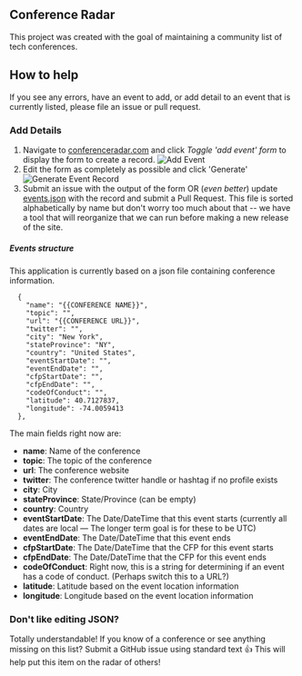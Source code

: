 ## Conference Radar

This project was created with the goal of maintaining a community list of tech conferences.

## How to help

If you see any errors, have an event to add, or add detail to an event that is currently listed, please file an issue or pull request.

### Add Details

1. Navigate to [conferenceradar.com](http://www.conferenceradar.com) and click _Toggle 'add event' form_ to display the form to create a record. 
![Add Event](https://user-images.githubusercontent.com/85041/30272256-9e799c14-96c1-11e7-92b3-a9c0bcfe952c.png)
2. Edit the form as completely as possible and click 'Generate'
![Generate Event  Record](https://user-images.githubusercontent.com/85041/30272389-4d1191f0-96c2-11e7-9e05-fd8a744456c7.png)
3. Submit an issue with the output of the form OR (_even better_) update [events.json](https://github.com/conferenceradar/list/blob/master/src/events.json) with the record and submit a Pull Request. This file is sorted alphabetically by name but don't worry too much about that -- we have a tool that will reorganize that we can run before making a new release of the site.

##### Events structure

This application is currently based on a json file containing conference information.

```
  {
    "name": "{{CONFERENCE NAME}}",
    "topic": "",
    "url": "{{CONFERENCE URL}}",
    "twitter": "",
    "city": "New York",
    "stateProvince": "NY",
    "country": "United States",
    "eventStartDate": "",
    "eventEndDate": "",
    "cfpStartDate": "",
    "cfpEndDate": "",
    "codeOfConduct": "",
    "latitude": 40.7127837,
    "longitude": -74.0059413
  },
```

The main fields right now are: 

* **name**: Name of the conference
* **topic**: The topic of the conference
* **url**: The conference website
* **twitter**: The conference twitter handle or hashtag if no profile exists
* **city**: City
* **stateProvince**: State/Province (can be empty)
* **country**: Country
* **eventStartDate**: The Date/DateTime that this event starts (currently all dates are local — The longer term goal is for these to be UTC)
* **eventEndDate**: The Date/DateTime that this event ends
* **cfpStartDate**: The Date/DateTime that the CFP for this event starts
* **cfpEndDate**: The Date/DateTime that the CFP for this event ends
* **codeOfConduct**: Right now, this is a string for determining if an event has a code of conduct. (Perhaps switch this to a URL?)
* **latitude**: Latitude based on the event location information
* **longitude**: Longitude based on the event location information

### Don't like editing JSON? 

Totally understandable! If you know of a conference or see anything missing on this list? Submit a GitHub issue using standard text :+1: This will help put this item on the radar of others!
